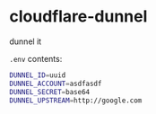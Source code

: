 # cloudflare-dunnel

dunnel it

`.env` contents:

```bash
DUNNEL_ID=uuid
DUNNEL_ACCOUNT=asdfasdf
DUNNEL_SECRET=base64
DUNNEL_UPSTREAM=http://google.com
```
